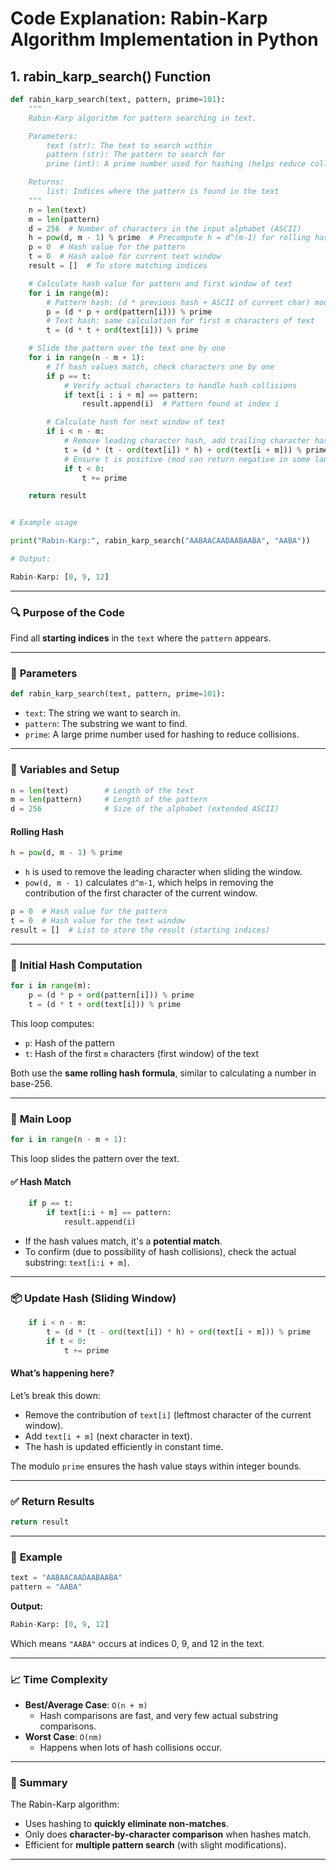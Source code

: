 # Code Explanation: Rabin-Karp Algorithm Implementation in Python

## 1. **rabin_karp_search() Function**

```python
def rabin_karp_search(text, pattern, prime=101):
    """
    Rabin-Karp algorithm for pattern searching in text.

    Parameters:
        text (str): The text to search within
        pattern (str): The pattern to search for
        prime (int): A prime number used for hashing (helps reduce collisions)

    Returns:
        list: Indices where the pattern is found in the text
    """
    n = len(text)
    m = len(pattern)
    d = 256  # Number of characters in the input alphabet (ASCII)
    h = pow(d, m - 1) % prime  # Precompute h = d^(m-1) for rolling hash
    p = 0  # Hash value for the pattern
    t = 0  # Hash value for current text window
    result = []  # To store matching indices

    # Calculate hash value for pattern and first window of text
    for i in range(m):
        # Pattern hash: (d * previous hash + ASCII of current char) mod prime
        p = (d * p + ord(pattern[i])) % prime
        # Text hash: same calculation for first m characters of text
        t = (d * t + ord(text[i])) % prime

    # Slide the pattern over the text one by one
    for i in range(n - m + 1):
        # If hash values match, check characters one by one
        if p == t:
            # Verify actual characters to handle hash collisions
            if text[i : i + m] == pattern:
                result.append(i)  # Pattern found at index i

        # Calculate hash for next window of text
        if i < n - m:
            # Remove leading character hash, add trailing character hash
            t = (d * (t - ord(text[i]) * h) + ord(text[i + m])) % prime
            # Ensure t is positive (mod can return negative in some languages)
            if t < 0:
                t += prime

    return result


# Example usage

print("Rabin-Karp:", rabin_karp_search("AABAACAADAABAABA", "AABA"))

# Output:

Rabin-Karp: [0, 9, 12]

```

---

### 🔍 **Purpose of the Code**

Find all **starting indices** in the `text` where the `pattern` appears.

---

### 🔧 **Parameters**

```python
def rabin_karp_search(text, pattern, prime=101):
```

- `text`: The string we want to search in.
- `pattern`: The substring we want to find.
- `prime`: A large prime number used for hashing to reduce collisions.

---

### 📌 **Variables and Setup**

```python
n = len(text)        # Length of the text
m = len(pattern)     # Length of the pattern
d = 256              # Size of the alphabet (extended ASCII)
```

#### Rolling Hash

```python
h = pow(d, m - 1) % prime
```

- `h` is used to remove the leading character when sliding the window.
- `pow(d, m - 1)` calculates `d^m-1`, which helps in removing the contribution of the first character of the current window.

```python
p = 0  # Hash value for the pattern
t = 0  # Hash value for the text window
result = []  # List to store the result (starting indices)
```

---

### 🔢 **Initial Hash Computation**

```python
for i in range(m):
    p = (d * p + ord(pattern[i])) % prime
    t = (d * t + ord(text[i])) % prime
```

This loop computes:

- `p`: Hash of the pattern
- `t`: Hash of the first `m` characters (first window) of the text

Both use the **same rolling hash formula**, similar to calculating a number in base-256.

---

### 🔄 **Main Loop**

```python
for i in range(n - m + 1):
```

This loop slides the pattern over the text.

#### ✅ **Hash Match**

```python
    if p == t:
        if text[i:i + m] == pattern:
            result.append(i)
```

- If the hash values match, it's a **potential match**.
- To confirm (due to possibility of hash collisions), check the actual substring: `text[i:i + m]`.

---

### 📦 **Update Hash (Sliding Window)**

```python
    if i < n - m:
        t = (d * (t - ord(text[i]) * h) + ord(text[i + m])) % prime
        if t < 0:
            t += prime
```

#### What’s happening here?

Let’s break this down:

- Remove the contribution of `text[i]` (leftmost character of the current window).
- Add `text[i + m]` (next character in text).
- The hash is updated efficiently in constant time.

The modulo `prime` ensures the hash value stays within integer bounds.

---

### ✅ **Return Results**

```python
return result
```

---

### 🧪 **Example**

```python
text = "AABAACAADAABAABA"
pattern = "AABA"
```

**Output:**

```python
Rabin-Karp: [0, 9, 12]
```

Which means `"AABA"` occurs at indices 0, 9, and 12 in the text.

---

### 📈 **Time Complexity**

- **Best/Average Case**: `O(n + m)`
  - Hash comparisons are fast, and very few actual substring comparisons.
- **Worst Case**: `O(nm)`
  - Happens when lots of hash collisions occur.

---

### 🧠 Summary

The Rabin-Karp algorithm:

- Uses hashing to **quickly eliminate non-matches**.
- Only does **character-by-character comparison** when hashes match.
- Efficient for **multiple pattern search** (with slight modifications).

---
